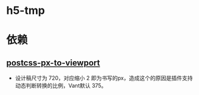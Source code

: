 # h5-tmp

# 依赖
## [postcss-px-to-viewport](https://github.com/evrone/postcss-px-to-viewport/blob/master/README_CN.md)
+ 设计稿尺寸为 720，对应缩小 2 即为书写的px，造成这个的原因是插件支持动态判断转换的比例，Vant默认 375。
